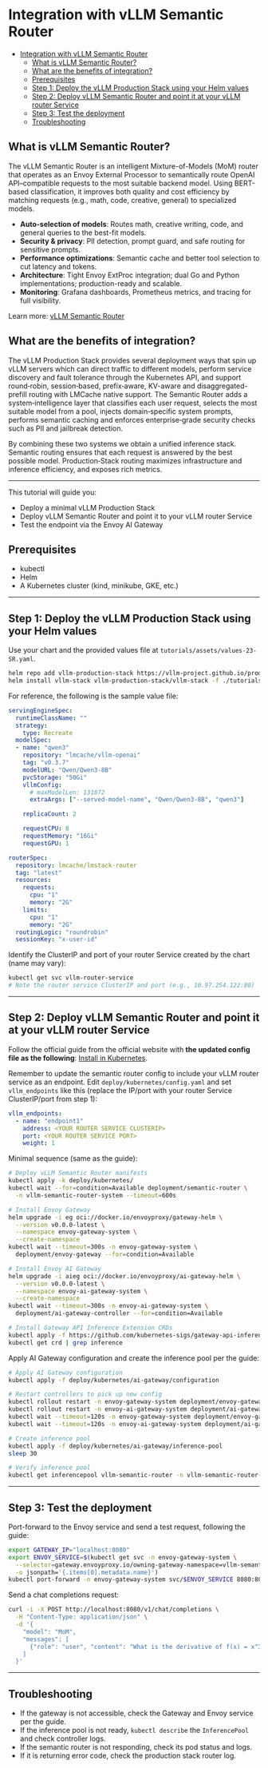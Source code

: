 # Integration with vLLM Semantic Router

- [Integration with vLLM Semantic Router](#integration-with-vllm-semantic-router)
  - [What is vLLM Semantic Router?](#what-is-vllm-semantic-router)
  - [What are the benefits of integration?](#what-are-the-benefits-of-integration)
  - [Prerequisites](#prerequisites)
  - [Step 1: Deploy the vLLM Production Stack using your Helm values](#step-1-deploy-the-vllm-production-stack-using-your-helm-values)
  - [Step 2: Deploy vLLM Semantic Router and point it at your vLLM router Service](#step-2-deploy-vllm-semantic-router-and-point-it-at-your-vllm-router-service)
  - [Step 3: Test the deployment](#step-3-test-the-deployment)
  - [Troubleshooting](#troubleshooting)

## What is vLLM Semantic Router?

The vLLM Semantic Router is an intelligent Mixture-of-Models (MoM) router that operates as an Envoy External Processor to semantically route OpenAI API–compatible requests to the most suitable backend model. Using BERT-based classification, it improves both quality and cost efficiency by matching requests (e.g., math, code, creative, general) to specialized models.

- **Auto-selection of models**: Routes math, creative writing, code, and general queries to the best-fit models.
- **Security & privacy**: PII detection, prompt guard, and safe routing for sensitive prompts.
- **Performance optimizations**: Semantic cache and better tool selection to cut latency and tokens.
- **Architecture**: Tight Envoy ExtProc integration; dual Go and Python implementations; production-ready and scalable.
- **Monitoring**: Grafana dashboards, Prometheus metrics, and tracing for full visibility.

Learn more: [vLLM Semantic Router](https://vllm-semantic-router.com/docs/intro)

## What are the benefits of integration?

The vLLM Production Stack provides several deployment ways that spin up vLLM servers which can direct traffic to different models, perform service discovery and fault tolerance through the Kubernetes API, and support round‑robin, session‑based, prefix‑aware, KV-aware and disaggregated-prefill routing with LMCache native support. The Semantic Router adds a system‑intelligence layer that classifies each user request, selects the most suitable model from a pool, injects domain‑specific system prompts, performs semantic caching and enforces enterprise‑grade security checks such as PII and jailbreak detection.

By combining these two systems we obtain a unified inference stack. Semantic routing ensures that each request is answered by the best possible model. Production‑Stack routing maximizes infrastructure and inference efficiency, and exposes rich metrics.

---

This tutorial will guide you:

- Deploy a minimal vLLM Production Stack
- Deploy vLLM Semantic Router and point it to your vLLM router Service
- Test the endpoint via the Envoy AI Gateway

## Prerequisites

- kubectl
- Helm
- A Kubernetes cluster (kind, minikube, GKE, etc.)

---

## Step 1: Deploy the vLLM Production Stack using your Helm values

Use your chart and the provided values file at `tutorials/assets/values-23-SR.yaml`.

```bash
helm repo add vllm-production-stack https://vllm-project.github.io/production-stack
helm install vllm-stack vllm-production-stack/vllm-stack -f ./tutorials/assets/values-23-SR.yaml
```

For reference, the following is the sample value file:

```yaml
servingEngineSpec:
  runtimeClassName: ""
  strategy:
    type: Recreate
  modelSpec:
  - name: "qwen3"
    repository: "lmcache/vllm-openai"
    tag: "v0.3.7"
    modelURL: "Qwen/Qwen3-8B"
    pvcStorage: "50Gi"
    vllmConfig:
      # maxModelLen: 131072
      extraArgs: ["--served-model-name", "Qwen/Qwen3-8B", "qwen3"]

    replicaCount: 2

    requestCPU: 8
    requestMemory: "16Gi"
    requestGPU: 1

routerSpec:
  repository: lmcache/lmstack-router
  tag: "latest"
  resources:
    requests:
      cpu: "1"
      memory: "2G"
    limits:
      cpu: "1"
      memory: "2G"
  routingLogic: "roundrobin"
  sessionKey: "x-user-id"
```

Identify the ClusterIP and port of your router Service created by the chart (name may vary):

```bash
kubectl get svc vllm-router-service
# Note the router service ClusterIP and port (e.g., 10.97.254.122:80)
```

---

## Step 2: Deploy vLLM Semantic Router and point it at your vLLM router Service

Follow the official guide from the official website with **the updated config file as the following**: [Install in Kubernetes](https://vllm-semantic-router.com/docs/installation/kubernetes).

Remember to update the semantic router config to include your vLLM router service as an endpoint. Edit `deploy/kubernetes/config.yaml` and set `vllm_endpoints` like this (replace the IP/port with your router Service ClusterIP/port from step 1):

```yaml
vllm_endpoints:
  - name: "endpoint1"
    address: <YOUR ROUTER SERVICE CLUSTERIP>
    port: <YOUR ROUTER SERVICE PORT>
    weight: 1
```

Minimal sequence (same as the guide):

```bash
# Deploy vLLM Semantic Router manifests
kubectl apply -k deploy/kubernetes/
kubectl wait --for=condition=Available deployment/semantic-router \
  -n vllm-semantic-router-system --timeout=600s

# Install Envoy Gateway
helm upgrade -i eg oci://docker.io/envoyproxy/gateway-helm \
  --version v0.0.0-latest \
  --namespace envoy-gateway-system \
  --create-namespace
kubectl wait --timeout=300s -n envoy-gateway-system \
  deployment/envoy-gateway --for=condition=Available

# Install Envoy AI Gateway
helm upgrade -i aieg oci://docker.io/envoyproxy/ai-gateway-helm \
  --version v0.0.0-latest \
  --namespace envoy-ai-gateway-system \
  --create-namespace
kubectl wait --timeout=300s -n envoy-ai-gateway-system \
  deployment/ai-gateway-controller --for=condition=Available

# Install Gateway API Inference Extension CRDs
kubectl apply -f https://github.com/kubernetes-sigs/gateway-api-inference-extension/releases/download/v1.0.1/manifests.yaml
kubectl get crd | grep inference
```

Apply AI Gateway configuration and create the inference pool per the guide:

```bash
# Apply AI Gateway configuration
kubectl apply -f deploy/kubernetes/ai-gateway/configuration

# Restart controllers to pick up new config
kubectl rollout restart -n envoy-gateway-system deployment/envoy-gateway
kubectl rollout restart -n envoy-ai-gateway-system deployment/ai-gateway-controller
kubectl wait --timeout=120s -n envoy-gateway-system deployment/envoy-gateway --for=condition=Available
kubectl wait --timeout=120s -n envoy-ai-gateway-system deployment/ai-gateway-controller --for=condition=Available

# Create inference pool
kubectl apply -f deploy/kubernetes/ai-gateway/inference-pool
sleep 30

# Verify inference pool
kubectl get inferencepool vllm-semantic-router -n vllm-semantic-router-system -o yaml
```

---

## Step 3: Test the deployment

Port-forward to the Envoy service and send a test request, following the guide:

```bash
export GATEWAY_IP="localhost:8080"
export ENVOY_SERVICE=$(kubectl get svc -n envoy-gateway-system \
  --selector=gateway.envoyproxy.io/owning-gateway-namespace=vllm-semantic-router-system,gateway.envoyproxy.io/owning-gateway-name=vllm-semantic-router \
  -o jsonpath='{.items[0].metadata.name}')
kubectl port-forward -n envoy-gateway-system svc/$ENVOY_SERVICE 8080:80
```

Send a chat completions request:

```bash
curl -i -X POST http://localhost:8080/v1/chat/completions \
  -H "Content-Type: application/json" \
  -d '{
    "model": "MoM",
    "messages": [
      {"role": "user", "content": "What is the derivative of f(x) = x^3 + 2x^2 - 5x + 7?"}
    ]
  }'
```

---

## Troubleshooting

- If the gateway is not accessible, check the Gateway and Envoy service per the guide.
- If the inference pool is not ready, `kubectl describe` the `InferencePool` and check controller logs.
- If the semantic router is not responding, check its pod status and logs.
- If it is returning error code, check the production stack router log.
